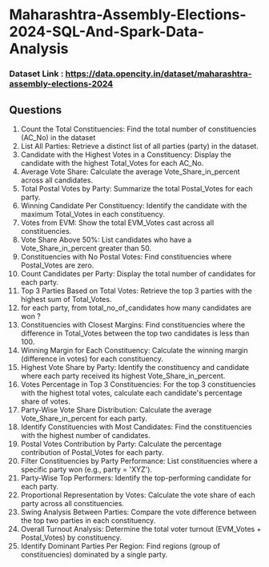 # Maharashtra-Assembly-Elections-2024-SQL-And-Spark-Data-Analysis

### Dataset Link : https://data.opencity.in/dataset/maharashtra-assembly-elections-2024

## Questions

1.	Count the Total Constituencies: Find the total number of constituencies (AC_No) in the dataset
2.	List All Parties: Retrieve a distinct list of all parties (party) in the dataset.
3.	Candidate with the Highest Votes in a Constituency: Display the candidate with the highest Total_Votes for each AC_No.
4.	Average Vote Share: Calculate the average Vote_Share_in_percent across all candidates.
5.	Total Postal Votes by Party: Summarize the total Postal_Votes for each party.
6.	Winning Candidate Per Constituency: Identify the candidate with the maximum Total_Votes in each constituency.
7.	Votes from EVM: Show the total EVM_Votes cast across all constituencies.
8.	Vote Share Above 50%: List candidates who have a Vote_Share_in_percent greater than 50.
9.	Constituencies with No Postal Votes: Find constituencies where Postal_Votes are zero.
10.	Count Candidates per Party: Display the total number of candidates for each party.
11.	Top 3 Parties Based on Total Votes: Retrieve the top 3 parties with the highest sum of Total_Votes.
12. for each party, from total_no_of_candidates how many candidates are won ?
13.	Constituencies with Closest Margins: Find constituencies where the difference in Total_Votes between the top two candidates is less than 100.
14.	Winning Margin for Each Constituency: Calculate the winning margin (difference in votes) for each constituency.
15.	Highest Vote Share by Party: Identify the constituency and candidate where each party received its highest Vote_Share_in_percent.
16.	Votes Percentage in Top 3 Constituencies: For the top 3 constituencies with the highest total votes, calculate each candidate's percentage share of votes.
17.	Party-Wise Vote Share Distribution: Calculate the average Vote_Share_in_percent for each party.
18.	Identify Constituencies with Most Candidates: Find the constituencies with the highest number of candidates.
19.	Postal Votes Contribution by Party: Calculate the percentage contribution of Postal_Votes for each party.
20.	Filter Constituencies by Party Performance: List constituencies where a specific party won (e.g., party = 'XYZ').
21.	Party-Wise Top Performers: Identify the top-performing candidate for each party.
22. Proportional Representation by Votes: Calculate the vote share of each party across all constituencies.
23.	Swing Analysis Between Parties: Compare the vote difference between the top two parties in each constituency.
24.	Overall Turnout Analysis: Determine the total voter turnout (EVM_Votes + Postal_Votes) by constituency.
25. Identify Dominant Parties Per Region: Find regions (group of constituencies) dominated by a single party.
